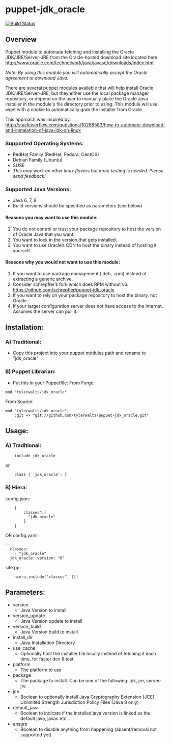# puppet-jdk_oracle

[![Build Status](https://travis-ci.org/tylerwalts/puppet-jdk_oracle.png?branch=master)](https://travis-ci.org/tylerwalts/puppet-jdk_oracle)

## Overview

Puppet module to automate fetching and installing the Oracle JDK/JRE/Server-JRE from the Oracle-hosted download site located here: http://www.oracle.com/technetwork/java/javase/downloads/index.html

_Note:  By using this module you will automatically accept the Oracle agreement to download Java._

There are several puppet modules available that will help install Oracle JDK/JRE/Server-JRE, but they either use the local package manager repository, or depend on the user to manually place the Oracle Java installer in the module's file directory prior to using.  This module will use wget with a cookie to automatically grab the installer from Oracle.

This approach was inspired by: http://stackoverflow.com/questions/10268583/how-to-automate-download-and-instalation-of-java-jdk-on-linux

### Supported Operating Systems:
* RedHat Family (RedHat, Fedora, CentOS)
* Debian Family (Ubuntu)
* SUSE
* _This may work on other linux flavors but more testing is needed.  Please send feedback!_

### Supported Java Versions:
* Java 6, 7, 8
* Build versions should be specified as parameters (see below)

#### Reasons you may want to use this module:

1. You do not control or trust your package repository to host the version of Oracle Java that you want.
1. You want to lock in the version that gets installed.
1. You want to use Oracle’s CDN to host the binary instead of hosting it yourself.

#### Reasons why you would not want to use this module:

1. If you want to use package management (.deb, .rpm) instead of extracting a generic archive.
  1. Consider schrepfler’s fork which does RPM without v6:  https://github.com/schrepfler/puppet-jdk_oracle
1. If you want to rely on your package repository to host the binary, not Oracle.
1. If your target configuration server does not have access to the Internet.  Assumes the server can pull it.


## Installation:

### A) Traditional:
* Copy this project into your puppet modules path and rename to "jdk_oracle"

### B) Puppet Librarian:
* Put this in your Puppetfile:
From Forge:
```
mod "tylerwalts/jdk_oracle"
```

From Source:
```
mod "tylerwalts/jdk_oracle",
    :git => "git://github.com/tylerwalts/puppet-jdk_oracle.git"
```


## Usage:

### A)  Traditional:
```
    include jdk_oracle
```
or
```
    class { 'jdk_oracle': }
```


### B) Hiera:
config.json:
```
    {
        classes":[
          "jdk_oracle"
        ]
    }
```
OR
config.yaml:
```
---
  classes:
    - "jdk_oracle"
  jdk_oracle::version: "6"
```

site.pp:
```
    hiera_include("classes", [])
```


## Parameters:

* version
    *  Java Version to install
* version_update
    *  Java Version update to install
* version_build
    *  Java Version build to install
*  install_dir
    *  Java Installation Directory
*  use_cache
    *  Optionally host the installer file locally instead of fetching it each time, for faster dev & test
*  platform
    *  The platform to use
*  package
    *  The package to install. Can be one of the following: jdk, jre, server-jre
*  jce
    * Boolean to optionally install Java Cryptography Extension (JCE) Unlimited Strength Jurisdiction Policy Files (Java 8 only)
*  default_java
    * Boolean to indicate if the installed java version is linked as the default java, javac etc...
*  ensure
    * Boolean to disable anything from happening (absent/removal not supported yet)
